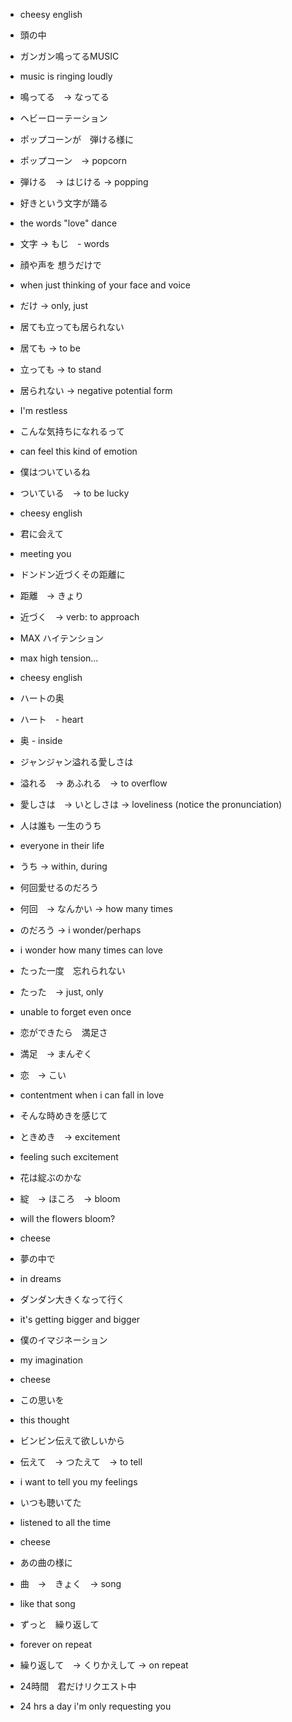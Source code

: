 - cheesy english
- 頭の中

- ガンガン鳴ってるMUSIC
- music is ringing loudly
- 鳴ってる　→ なってる

- ヘビーローテーション

- ポップコーンが　弾ける様に
- ポップコーン　-> popcorn
- 弾ける　→ はじける -> popping

- 好きという文字が踊る
- the words "love" dance
- 文字 → もじ　- words

- 顔や声を 想うだけで
- when just thinking of your face and voice
- だけ → only, just

- 居ても立っても居られない
- 居ても -> to be
- 立っても -> to stand
- 居られない -> negative potential form
- I'm restless

- こんな気持ちになれるって
- can feel this kind of emotion

- 僕はついているね
- ついている　→ to be lucky

- cheesy english

- 君に会えて
- meeting you

- ドンドン近づくその距離に
- 距離　→ きょり
- 近づく　→ verb: to approach

- MAX ハイテンション
- max high tension...

- cheesy english

- ハートの奥
- ハート　- heart
- 奥 - inside

- ジャンジャン溢れる愛しさは
- 溢れる　→ あふれる　→  to overflow
- 愛しさは　→ いとしさは -> loveliness (notice the pronunciation)

- 人は誰も 一生のうち
- everyone in their life
- うち -> within, during

- 何回愛せるのだろう
- 何回　→ なんかい -> how many times
- のだろう → i wonder/perhaps
- i wonder how many times can love

- たった一度　忘れられない
- たった　→ just, only
- unable to forget even once

- 恋ができたら　満足さ
- 満足　→ まんぞく
- 恋　→ こい
- contentment when i can fall in love

- そんな時めきを感じて
- ときめき　→ excitement
- feeling such excitement

- 花は綻ぶのかな
- 綻　→ ほころ　→ bloom
- will the flowers bloom?

- cheese
- 夢の中で
- in dreams

- ダンダン大きくなって行く
- it's getting bigger and bigger

- 僕のイマジネーション
- my imagination

- cheese
- この思いを
- this thought

- ビンビン伝えて欲しいから
- 伝えて　→ つたえて　→ to tell
- i want to tell you my feelings

- いつも聴いてた
- listened to all the time

- cheese

- あの曲の様に
- 曲　→　きょく　→ song
- like that song

- ずっと　繰り返して
- forever on repeat
- 繰り返して　→ くりかえして -> on repeat

- 24時間　君だけリクエスト中
- 24 hrs a day i'm only requesting you

